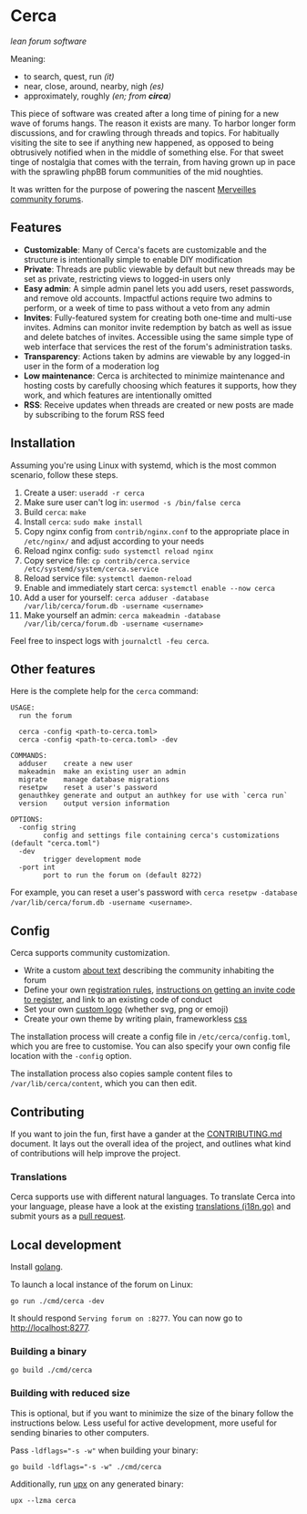 # Cerca
_lean forum software_

Meaning:
* to search, quest, run _(it)_
* near, close, around, nearby, nigh _(es)_
* approximately, roughly _(en; from **circa**)_

This piece of software was created after a long time of pining for a new wave of forums hangs.
The reason it exists are many. To harbor longer form discussions, and for crawling through
threads and topics. For habitually visiting the site to see if anything new happened, as
opposed to being obtrusively notified when in the middle of something else. For that sweet
tinge of nostalgia that comes with the terrain, from having grown up in pace with the sprawling
phpBB forum communities of the mid noughties.

It was written for the purpose of powering the nascent [Merveilles community forums](https://forum.merveilles.town).

## Features

* **Customizable**: Many of Cerca's facets are customizable and the structure is intentionally simple to enable DIY modification
* **Private**: Threads are public viewable by default but new threads may be set as private, restricting views to logged-in users only
* **Easy admin**: A simple admin panel lets you add users, reset passwords, and remove old accounts. Impactful actions require two admins to perform, or a week of time to pass without a veto from any admin
* **Invites**: Fully-featured system for creating both one-time and multi-use invites. Admins can monitor invite redemption by batch as well as issue and delete batches of invites. Accessible using the same simple type of web interface that services the rest of the forum's administration tasks.
* **Transparency**: Actions taken by admins are viewable by any logged-in user in the form of a moderation log
* **Low maintenance**: Cerca is architected to minimize maintenance and hosting costs by carefully choosing which features it supports, how they work, and which features are intentionally omitted
* **RSS**: Receive updates when threads are created or new posts are made by subscribing to the forum RSS feed

## Installation

Assuming you're using Linux with systemd, which is the most common scenario, follow these steps.

1. Create a user: `useradd -r cerca`
1. Make sure user can't log in: `usermod -s /bin/false cerca`
1. Build `cerca`: `make`
1. Install `cerca`: `sudo make install`
1. Copy nginx config from `contrib/nginx.conf` to the appropriate place in `/etc/nginx/`
   and adjust according to your needs
1. Reload nginx config: `sudo systemctl reload nginx`
1. Copy service file: `cp contrib/cerca.service /etc/systemd/system/cerca.service`
1. Reload service file: `systemctl daemon-reload`
1. Enable and immediately start cerca: `systemctl enable --now cerca`
1. Add a user for yourself: `cerca adduser -database /var/lib/cerca/forum.db -username <username>`
1. Make yourself an admin: `cerca makeadmin -database /var/lib/cerca/forum.db -username <username>`

Feel free to inspect logs with `journalctl -feu cerca`.

## Other features

Here is the complete help for the `cerca` command:

```
USAGE:
  run the forum

  cerca -config <path-to-cerca.toml>
  cerca -config <path-to-cerca.toml> -dev

COMMANDS:
  adduser    create a new user
  makeadmin  make an existing user an admin
  migrate    manage database migrations
  resetpw    reset a user's password
  genauthkey generate and output an authkey for use with `cerca run`
  version    output version information

OPTIONS:
  -config string
        config and settings file containing cerca's customizations (default "cerca.toml")
  -dev
        trigger development mode
  -port int
        port to run the forum on (default 8272)
```

For example, you can reset a user's password with
`cerca resetpw -database /var/lib/cerca/forum.db -username <username>`.

## Config

Cerca supports community customization.

* Write a custom [about text](/defaults/sample-about.md) describing the community inhabiting the forum
* Define your own [registration rules](/defaults/sample-rules.md),
  [instructions on getting an invite code to register](/defaults/sample-registration-instructions.md),
  and link to an existing code of conduct
* Set your own [custom logo](/defaults/sample-logo.html) (whether svg, png or emoji)
* Create your own theme by writing plain, frameworkless [css](/html/assets/theme.css)

The installation process will create a config file in `/etc/cerca/config.toml`, which you are free to customise. You can
also specify your own config file location with the `-config` option.

The installation process also copies sample content files to `/var/lib/cerca/content`, which you can then edit.

## Contributing

If you want to join the fun, first have a gander at the [CONTRIBUTING.md](/CONTRIBUTING.md)
document. It lays out the overall idea of the project, and outlines what kind of contributions
will help improve the project.

### Translations

Cerca supports use with different natural languages. To translate Cerca into your language, please
have a look at the existing [translations (i18n.go)](/i18n/i18n.go) and submit yours as a
[pull request](https://github.com/cblgh/cerca/compare).

## Local development

Install [golang](https://go.dev/).

To launch a local instance of the forum on Linux:

```
go run ./cmd/cerca -dev
```

It should respond `Serving forum on :8277`. You can now go to [http://localhost:8277](http://localhost:8277).

### Building a binary

```
go build ./cmd/cerca
```

### Building with reduced size

This is optional, but if you want to minimize the size of the binary follow the instructions
below. Less useful for active development, more useful for sending binaries to other computers.

Pass `-ldflags="-s -w"` when building your binary:

```
go build -ldflags="-s -w" ./cmd/cerca
```

Additionally, run [upx](https://upx.github.io) on any generated binary:

```
upx --lzma cerca
```
